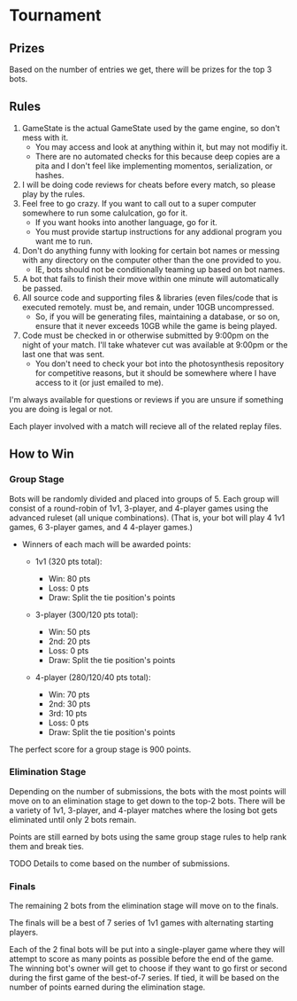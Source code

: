 # Tournament

## Prizes

Based on the number of entries we get, there will be prizes for the top 3 bots.

## Rules

1. GameState is the actual GameState used by the game engine, so don't mess with it.
   - You may access and look at anything within it, but may not modifiy it.
   - There are no automated checks for this because deep copies are a pita and I don't feel like implementing momentos, serialization, or hashes.
2. I will be doing code reviews for cheats before every match, so please play by the rules.
3. Feel free to go crazy. If you want to call out to a super computer somewhere to run some calulcation, go for it.
   - If you want hooks into another language, go for it.
   - You must provide startup instructions for any addional program you want me to run.
4. Don't do anything funny with looking for certain bot names or messing with any directory on the computer other than the one provided to you.
   - IE, bots should not be conditionally teaming up based on bot names.
5. A bot that fails to finish their move within one minute will automatically be passed.
6. All source code and supporting files & libraries (even files/code that is executed remotely. must be, and remain, under 10GB uncompressed.
   - So, if you will be generating files, maintaining a database, or so on, ensure that it never exceeds 10GB while the game is being played.
7. Code must be checked in or otherwise submitted by 9:00pm on the night of your match. I'll take whatever cut was available at 9:00pm or the last one that was sent.
   - You don't need to check your bot into the photosynthesis repository for competitive reasons, but it should be somewhere where I have access to it (or just emailed to me).

I'm always available for questions or reviews if you are unsure if something
you are doing is legal or not.

Each player involved with a match will recieve all of the related replay files.

## How to Win

### Group Stage

Bots will be randomly divided and placed into groups of 5.
Each group will consist of a round-robin of 1v1, 3-player, and 4-player games using the advanced ruleset (all unique combinations).
(That is, your bot will play 4 1v1 games, 6 3-player games, and 4 4-player games.)

- Winners of each mach will be awarded points:
  - 1v1 (320 pts total):
    - Win:  80 pts
    - Loss:  0 pts
    - Draw: Split the tie position's points

  - 3-player (300/120 pts total):
    - Win:  50 pts
    - 2nd:  20 pts
    - Loss:  0 pts
    - Draw: Split the tie position's points

  - 4-player (280/120/40 pts total):
    - Win:  70 pts
    - 2nd:  30 pts
    - 3rd:  10 pts
    - Loss:  0 pts
    - Draw: Split the tie position's points

The perfect score for a group stage is 900 points.

### Elimination Stage

Depending on the number of submissions, the bots with the most points will move on to an elimination stage to get down to the top-2 bots.
There will be a variety of 1v1, 3-player, and 4-player matches where the losing bot gets eliminated until only 2 bots remain.

Points are still earned by bots using the same group stage rules to help rank them and break ties.

TODO Details to come based on the number of submissions.

### Finals

The remaining 2 bots from the elimination stage will move on to the finals.

The finals will be a best of 7 series of 1v1 games with alternating starting players.

Each of the 2 final bots will be put into a single-player game where they will attempt to score as many points as possible before the end of the game.
The winning bot's owner will get to choose if they want to go first or second during the first game of the best-of-7 series.
If tied, it will be based on the number of points earned during the elimination stage.
